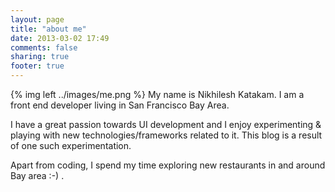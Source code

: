 ```yaml
---
layout: page
title: "about me"
date: 2013-03-02 17:49
comments: false
sharing: true
footer: true
---
```

{% img left ../images/me.png %}
My name is Nikhilesh Katakam. I am a front end developer living in San Francisco Bay Area.

I have a great passion towards UI development and I enjoy experimenting & playing with new technologies/frameworks related to it. This blog is a result of one such experimentation.

Apart from coding, I spend my time exploring new restaurants in and around Bay area :-) .
